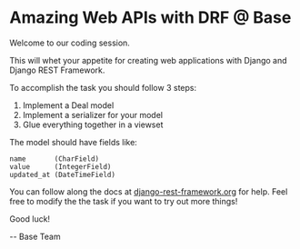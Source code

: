 Amazing Web APIs with DRF @ Base
================================

Welcome to our coding session.

This will whet your appetite for creating web applications with Django and Django REST Framework.

To accomplish the task you should follow 3 steps:

1. Implement a Deal model
2. Implement a serializer for your model
3. Glue everything together in a viewset

The model should have fields like:

    name       (CharField)
    value      (IntegerField)
    updated_at (DateTimeField)


You can follow along the docs at [django-rest-framework.org](http://www.django-rest-framework.org/) for help.
Feel free to modify the the task if you want to try out more things!


Good luck!

-- Base Team